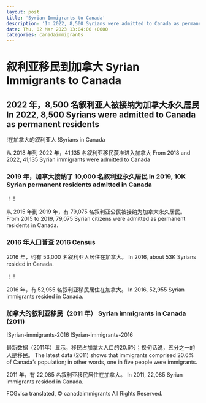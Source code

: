 ```yaml
---
layout: post
title: 'Syrian Immigrants to Canada'
description: 'In 2022, 8,500 Syrians were admitted to Canada as permanent residents From 2018 and 2022, 41,135 Syrian immigrants were admitted...'
date: Thu, 02 Mar 2023 13:04:00 +0000
categories: canadaimmigrants
---
```


# 叙利亚移民到加拿大	Syrian Immigrants to Canada
	
## 2022 年，8,500 名叙利亚人被接纳为加拿大永久居民	In 2022, 8,500 Syrians were admitted to Canada as permanent residents
	
!在加拿大的叙利亚人	!Syrians in Canada
	
从 2018 年到 2022 年，41,135 名叙利亚移民获准进入加拿大	From 2018 and 2022, 41,135 Syrian immigrants were admitted to Canada
	
### 2019 年，加拿大接纳了 10,000 名叙利亚永久居民	In 2019, 10K Syrian permanent residents admitted in Canada
	
！	!
	
从 2015 年到 2019 年，有 79,075 名叙利亚公民被接纳为加拿大永久居民。	From 2015 to 2019, 79,075 Syrian citizens were admitted as permanent residents in Canada.
	
### 2016 年人口普查	2016 Census
	
2016 年，约有 53,000 名叙利亚人居住在加拿大。	In 2016, about 53K Syrians resided in Canada.
	
！	!
	
2016 年，有 52,955 名叙利亚移民居住在加拿大。	In 2016, 52,955 Syrian immigrants resided in Canada.
	
### 加拿大的叙利亚移民（2011 年）	Syrian immigrants in Canada (2011)
	
!Syrian-immigrants-2016	!Syrian-immigrants-2016
	
最新数据（2011年）显示，移民占加拿大人口的20.6%；换句话说，五分之一的人是移民。	The latest data (2011) shows that immigrants comprised 20.6% of Canada’s population; in other words, one in five people were immigrants.
	
2011 年，有 22,085 名叙利亚移民居住在加拿大。	In 2011, 22,085 Syrian immigrants resided in Canada.

FCGvisa translated, © canadaimmigrants All Rights Reserved.
